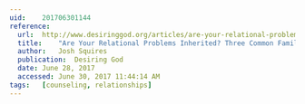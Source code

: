 ```yaml
---
uid:	201706301144
reference:
  url:	http://www.desiringgod.org/articles/are-your-relational-problems-inherited
  title:	"Are Your Relational Problems Inherited? Three Common Family-of-Origin Issues"
  author:	Josh Squires
  publication:	Desiring God
  date:	June 28, 2017
  accessed:	June 30, 2017 11:44:14 AM
tags:	[counseling, relationships]
---
```

